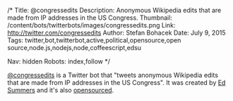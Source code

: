/*
Title: @congressedits
Description: Anonymous Wikipedia edits that are made from IP addresses in the US Congress.
Thumbnail: /content/bots/twitterbots/images/congressedits.png
Link: http://twitter.com/congressedits
Author: Stefan Bohacek
Date: July 9, 2015
Tags: twitter,bot,twitterbot,active,political,opensource,open source,node.js,nodejs,node,coffeescript,edsu

Nav: hidden
Robots: index,follow
*/

[@congressedits](https://twitter.com/congressedits) is a Twitter bot that "tweets anonymous Wikipedia edits that are made from IP addresses in the US Congress". It was created by [Ed Summers](https://twitter.com/edsu) and it's also [opensourced](https://github.com/edsu/anon).